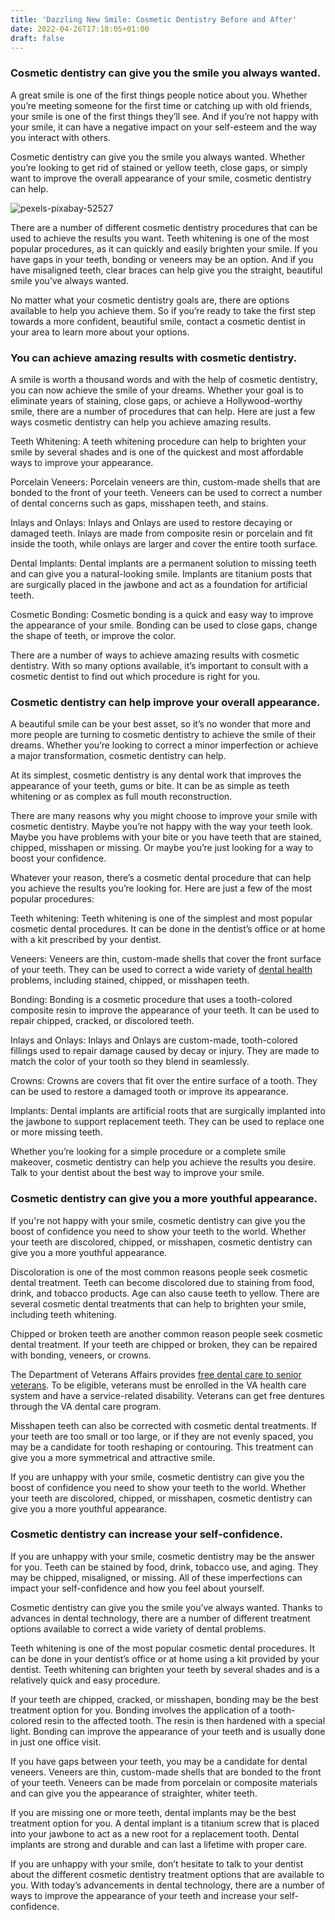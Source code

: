 ```yaml
---
title: 'Dazzling New Smile: Cosmetic Dentistry Before and After'
date: 2022-04-26T17:18:05+01:00
draft: false
---
```


<h3><strong>Cosmetic dentistry can give you the smile you always wanted.</strong></h3>
<p>A great smile is one of the first things people notice about you. Whether you&rsquo;re meeting someone for the first time or catching up with old friends, your smile is one of the first things they&rsquo;ll see. And if you&rsquo;re not happy with your smile, it can have a negative impact on your self-esteem and the way you interact with others.</p>
<p>Cosmetic dentistry can give you the smile you always wanted. Whether you&rsquo;re looking to get rid of stained or yellow teeth, close gaps, or simply want to improve the overall appearance of your smile, cosmetic dentistry can help.</p>
<img src="https://i.ibb.co/Yf0LW9n/pexels-pixabay-52527.jpg" alt="pexels-pixabay-52527" border="0">
<p>There are a number of different cosmetic dentistry procedures that can be used to achieve the results you want. Teeth whitening is one of the most popular procedures, as it can quickly and easily brighten your smile. If you have gaps in your teeth, bonding or veneers may be an option. And if you have misaligned teeth, clear braces can help give you the straight, beautiful smile you&rsquo;ve always wanted.</p>
<p>No matter what your cosmetic dentistry goals are, there are options available to help you achieve them. So if you&rsquo;re ready to take the first step towards a more confident, beautiful smile, contact a cosmetic dentist in your area to learn more about your options.</p>
<h3><strong>You can achieve amazing results with cosmetic dentistry.</strong></h3>
<p>A smile is worth a thousand words and with the help of cosmetic dentistry, you can now achieve the smile of your dreams. Whether your goal is to eliminate years of staining, close gaps, or achieve a Hollywood-worthy smile, there are a number of procedures that can help. Here are just a few ways cosmetic dentistry can help you achieve amazing results.</p>
<p>Teeth Whitening: A teeth whitening procedure can help to brighten your smile by several shades and is one of the quickest and most affordable ways to improve your appearance.</p>
<p>Porcelain Veneers: Porcelain veneers are thin, custom-made shells that are bonded to the front of your teeth. Veneers can be used to correct a number of dental concerns such as gaps, misshapen teeth, and stains.</p>
<p>Inlays and Onlays: Inlays and Onlays are used to restore decaying or damaged teeth. Inlays are made from composite resin or porcelain and fit inside the tooth, while onlays are larger and cover the entire tooth surface.</p>
<p>Dental Implants: Dental implants are a permanent solution to missing teeth and can give you a natural-looking smile. Implants are titanium posts that are surgically placed in the jawbone and act as a foundation for artificial teeth.</p>
<p>Cosmetic Bonding: Cosmetic bonding is a quick and easy way to improve the appearance of your smile. Bonding can be used to close gaps, change the shape of teeth, or improve the color.</p>
<p>There are a number of ways to achieve amazing results with cosmetic dentistry. With so many options available, it&rsquo;s important to consult with a cosmetic dentist to find out which procedure is right for you.</p>
<h3><strong>Cosmetic dentistry can help improve your overall appearance.</strong></h3>
<p>A beautiful smile can be your best asset, so it&rsquo;s no wonder that more and more people are turning to cosmetic dentistry to achieve the smile of their dreams. Whether you&rsquo;re looking to correct a minor imperfection or achieve a major transformation, cosmetic dentistry can help.</p>
<p>At its simplest, cosmetic dentistry is any dental work that improves the appearance of your teeth, gums or bite. It can be as simple as teeth whitening or as complex as full mouth reconstruction.</p>
<p>There are many reasons why you might choose to improve your smile with cosmetic dentistry. Maybe you&rsquo;re not happy with the way your teeth look. Maybe you have problems with your bite or you have teeth that are stained, chipped, misshapen or missing. Or maybe you&rsquo;re just looking for a way to boost your confidence.</p>
<p>Whatever your reason, there&rsquo;s a cosmetic dental procedure that can help you achieve the results you&rsquo;re looking for. Here are just a few of the most popular procedures:</p>
<p>Teeth whitening: Teeth whitening is one of the simplest and most popular cosmetic dental procedures. It can be done in the dentist&rsquo;s office or at home with a kit prescribed by your dentist.</p>
<p>Veneers: Veneers are thin, custom-made shells that cover the front surface of your teeth. They can be used to correct a wide variety of <a href="https://dentures.vercel.app/posts/dental-health/">dental health</a> problems, including stained, chipped, or misshapen teeth.</p>
<p>Bonding: Bonding is a cosmetic procedure that uses a tooth-colored composite resin to improve the appearance of your teeth. It can be used to repair chipped, cracked, or discolored teeth.</p>
<p>Inlays and Onlays: Inlays and Onlays are custom-made, tooth-colored fillings used to repair damage caused by decay or injury. They are made to match the color of your tooth so they blend in seamlessly.</p>
<p>Crowns: Crowns are covers that fit over the entire surface of a tooth. They can be used to restore a damaged tooth or improve its appearance.</p>
<p>Implants: Dental implants are artificial roots that are surgically implanted into the jawbone to support replacement teeth. They can be used to replace one or more missing teeth.</p>
<p>Whether you&rsquo;re looking for a simple procedure or a complete smile makeover, cosmetic dentistry can help you achieve the results you desire. Talk to your dentist about the best way to improve your smile.</p>
<h3><strong>Cosmetic dentistry can give you a more youthful appearance.</strong></h3>
<p>If you're not happy with your smile, cosmetic dentistry can give you the boost of confidence you need to show your teeth to the world. Whether your teeth are discolored, chipped, or misshapen, cosmetic dentistry can give you a more youthful appearance.</p>
<p>Discoloration is one of the most common reasons people seek cosmetic dental treatment. Teeth can become discolored due to staining from food, drink, and tobacco products. Age can also cause teeth to yellow. There are several cosmetic dental treatments that can help to brighten your smile, including teeth whitening.</p>
<p>Chipped or broken teeth are another common reason people seek cosmetic dental treatment. If your teeth are chipped or broken, they can be repaired with bonding, veneers, or crowns.</p>
<p>The Department of Veterans Affairs provides <a href="https://dentures.vercel.app/posts/free-dentures-for-seniors/">free dental care to senior veterans</a>. To be eligible, veterans must be enrolled in the VA health care system and have a service-related disability. Veterans can get free dentures through the VA dental care program.</p>
<p>Misshapen teeth can also be corrected with cosmetic dental treatments. If your teeth are too small or too large, or if they are not evenly spaced, you may be a candidate for tooth reshaping or contouring. This treatment can give you a more symmetrical and attractive smile.</p>
<p>If you are unhappy with your smile, cosmetic dentistry can give you the boost of confidence you need to show your teeth to the world. Whether your teeth are discolored, chipped, or misshapen, cosmetic dentistry can give you a more youthful appearance.</p>
<h3><strong>Cosmetic dentistry can increase your self-confidence.</strong></h3>
<p>If you are unhappy with your smile, cosmetic dentistry may be the answer for you. Teeth can be stained by food, drink, tobacco use, and aging. They may be chipped, misaligned, or missing. All of these imperfections can impact your self-confidence and how you feel about yourself.</p>
<p>Cosmetic dentistry can give you the smile you&rsquo;ve always wanted. Thanks to advances in dental technology, there are a number of different treatment options available to correct a wide variety of dental problems.</p>
<p>Teeth whitening is one of the most popular cosmetic dental procedures. It can be done in your dentist&rsquo;s office or at home using a kit provided by your dentist. Teeth whitening can brighten your teeth by several shades and is a relatively quick and easy procedure.</p>
<p>If your teeth are chipped, cracked, or misshapen, bonding may be the best treatment option for you. Bonding involves the application of a tooth-colored resin to the affected tooth. The resin is then hardened with a special light. Bonding can improve the appearance of your teeth and is usually done in just one office visit.</p>
<p>If you have gaps between your teeth, you may be a candidate for dental veneers. Veneers are thin, custom-made shells that are bonded to the front of your teeth. Veneers can be made from porcelain or composite materials and can give you the appearance of straighter, whiter teeth.</p>
<p>If you are missing one or more teeth, dental implants may be the best treatment option for you. A dental implant is a titanium screw that is placed into your jawbone to act as a new root for a replacement tooth. Dental implants are strong and durable and can last a lifetime with proper care.</p>
<p>If you are unhappy with your smile, don&rsquo;t hesitate to talk to your dentist about the different cosmetic dentistry treatment options that are available to you. With today&rsquo;s advancements in dental technology, there are a number of ways to improve the appearance of your teeth and increase your self-confidence.</p>